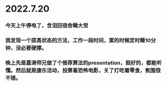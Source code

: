 # 2022.7.20

###  今天上午停电了，含泪回宿舍睡大觉

###  我发现一个提高状态的方法，工作一段时间，累的时候定时睡10分钟，没必要硬撑。

### 晚上先是嘉涛师兄做了个推荐算法的presentation，挺好的，都能听懂。然后就是康乐活动，投票看恐怖电影，关了灯吃着零食，氛围很不错。


